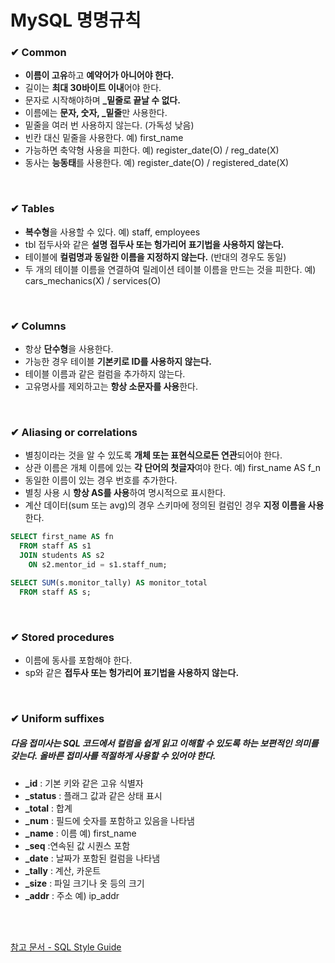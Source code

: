 # MySQL 명명규칙

### ✔ Common
  * **이름이 고유**하고 **예약어가 아니어야 한다.**
  * 길이는 **최대 30바이트 이내**어야 한다.
  * 문자로 시작해야하며 **_밑줄로 끝날 수 없다.**
  * 이름에는 **문자, 숫자, _밑줄**만 사용한다.
  * 밑줄을 여러 번 사용하지 않는다. (가독성 낮음)
  * 빈칸 대신 밑줄을 사용한다. 예) first_name
  * 가능하면 축약형 사용을 피한다. 예) register_date(O) / reg_date(X) 
  * 동사는 **능동태**를 사용한다. 예) register_date(O) / registered_date(X) 

<br/>

### ✔ Tables
  * **복수형**을 사용할 수 있다. 예) staff, employees
  * tbl 접두사와 같은 **설명 접두사 또는 헝가리어 표기법을 사용하지 않는다.**
  * 테이블에 **컬럼명과 동일한 이름을 지정하지 않는다.** (반대의 경우도 동일)
  * 두 개의 테이블 이름을 연결하여 릴레이션 테이블 이름을 만드는 것을 피한다.     예) cars_mechanics(X) / services(O)

<br/>

### ✔ Columns
  * 항상 **단수형**을 사용한다.
  * 가능한 경우 테이블 **기본키로 ID를 사용하지 않는다.**
  * 테이블 이름과 같은 컬럼을 추가하지 않는다.
  * 고유명사를 제외하고는 **항상 소문자를 사용**한다.

<br/>

### ✔ Aliasing or correlations
  * 별칭이라는 것을 알 수 있도록 **개체 또는 표현식으로든 연관**되어야 한다.
  * 상관 이름은 개체 이름에 있는 **각 단어의 첫글자**여야 한다. 예) first_name AS f_n
  * 동일한 이름이 있는 경우 번호를 추가한다.
  * 별칭 사용 시 **항상 AS를 사용**하여 명시적으로 표시한다.
  * 계산 데이터(sum 또는 avg)의 경우 스키마에 정의된 컬럼인 경우 **지정 이름을 사용**한다.

```sql
SELECT first_name AS fn
  FROM staff AS s1
  JOIN students AS s2
    ON s2.mentor_id = s1.staff_num;
```
```sql
SELECT SUM(s.monitor_tally) AS monitor_total
  FROM staff AS s;
```


<br/>

### ✔ Stored procedures
  * 이름에 동사를 포함해야 한다.
  * sp와 같은 **접두사 또는 헝가리어 표기법을 사용하지 않는다.**

<br/>

### ✔ Uniform suffixes
##### 다음 접미사는 SQL 코드에서 컬럼을 쉽게 읽고 이해할 수 있도록 하는 보편적인 의미를 갖는다. 올바른 접미사를 적절하게 사용할 수 있어야 한다.
  * **_id** : 기본 키와 같은 고유 식별자
  * **_status** : 플래그 값과 같은 상태 표시
  * **_total** : 합계
  * **_num** : 필드에 숫자를 포함하고 있음을 나타냄
  * **_name** : 이름 예) first_name
  * **_seq** :연속된 값 시퀀스 포함
  * **_date** : 날짜가 포함된 컬럼을 나타냄
  * **_tally** : 계산, 카운트
  * **_size** : 파일 크기나 옷 등의 크기
  * **_addr** : 주소 예) ip_addr


<br/><br/>

[참고 문서 - SQL Style Guide](https://www.sqlstyle.guide/)
